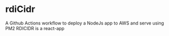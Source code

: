 # rdiCidr
A Github Actions workflow to deploy a NodeJs app to AWS and serve using PM2
RDICIDR is a react-app
